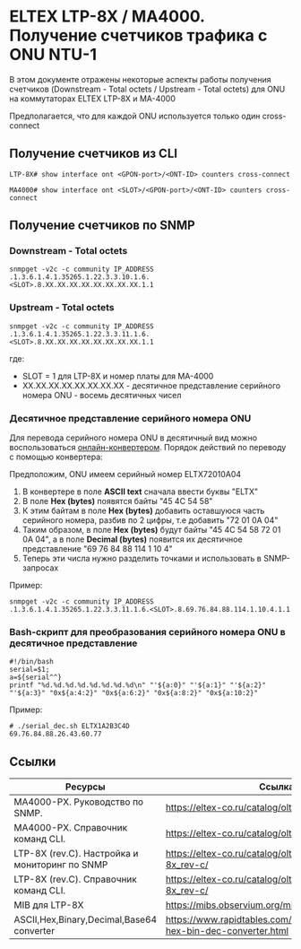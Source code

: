 # ELTEX LTP-8X / MA4000. Получение счетчиков трафика с ONU NTU-1

В этом документе отражены некоторые аспекты работы получения счетчиков (Downstream - Total octets / Upstream - Total octets) для ONU на коммутаторах ELTEX LTP-8X и MA-4000

Предполагается, что для каждой ONU используется только один cross-connect

## Получение счетчиков из CLI
```
LTP-8X# show interface ont <GPON-port>/<ONT-ID> counters cross-connect
```
```
MA4000# show interface ont <SLOT>/<GPON-port>/<ONT-ID> counters cross-connect
```


## Получение счетчиков по SNMP

### Downstream - Total octets
```
snmpget -v2c -c community IP_ADDRESS .1.3.6.1.4.1.35265.1.22.3.3.10.1.6.<SLOT>.8.XX.XX.XX.XX.XX.XX.XX.XX.1.1
```
### Upstream - Total octets
```
snmpget -v2c -c community IP_ADDRESS .1.3.6.1.4.1.35265.1.22.3.3.11.1.6.<SLOT>.8.XX.XX.XX.XX.XX.XX.XX.XX.1.1
```

где:
* SLOT = 1 для LTP-8X и номер платы для MA-4000
* XX.XX.XX.XX.XX.XX.XX.XX - десятичное представление серийного номера ONU - восемь десятичных чисел

### Десятичное представление серийного номера ONU
Для перевода серийного номера ONU в десятичный вид можно воспользоваться [онлайн-конвертером](https://www.rapidtables.com/convert/number/ascii-hex-bin-dec-converter.html).
Порядок действий по переводу с помощью конвертера:

Предположим, ONU имеем серийный номер ELTX72010A04
1) В конвертере в поле __ASCII text__ сначала ввести буквы "ELTX"
2) В поле __Hex (bytes)__ появятся байты "45 4C 54 58"
3) К этим байтам в поле __Hex (bytes)__ добавить оставшуюся часть серийного номера, разбив по 2 цифры, т.е добавить "72 01 0A 04"
4) Таким образом, в поле __Hex (bytes)__ будут байты "45 4C 54 58 72 01 0A 04", а в поле __Decimal (bytes)__ появится их десятичное представление "69 76 84 88 114 1 10 4"
5) Теперь эти числа нужно разделить точками и использовать в SNMP-запросах

Пример:
```
snmpget -v2c -c community IP_ADDRESS .1.3.6.1.4.1.35265.1.22.3.3.11.1.6.<SLOT>.8.69.76.84.88.114.1.10.4.1.1
```
### Bash-скрипт для преобразования серийного номера ONU в десятичное представление
```
#!/bin/bash
serial=$1; 
a=${serial^^}
printf "%d.%d.%d.%d.%d.%d.%d.%d\n" "'${a:0}" "'${a:1}" "'${a:2}" "'${a:3}" "0x${a:4:2}" "0x${a:6:2}" "0x${a:8:2}" "0x${a:10:2}"
```
Пример:
```
# ./serial_dec.sh ELTX1A2B3C4D
69.76.84.88.26.43.60.77
```


## Ссылки

| Ресурсы | Ссылка |
| ------ | ------ |
| МА4000-РХ. Руководство по SNMP. | https://eltex-co.ru/catalog/olt-gpon/ma4000-px/ |
| MA4000-PX. Справочник команд CLI.| https://eltex-co.ru/catalog/olt-gpon/ma4000-px/ |
| LTP-8X (rev.C). Настройка и мониторинг по SNMP | https://eltex-co.ru/catalog/olt-gpon/olt_ltp-8x_rev-c/ |
| LTP-8X (rev.C). Справочник команд CLI. | https://eltex-co.ru/catalog/olt-gpon/olt_ltp-8x_rev-c/ |
| MIB для LTP-8X | https://mibs.observium.org/mib/ELTEX-LTP8X/# |
| ASCII,Hex,Binary,Decimal,Base64 converter | https://www.rapidtables.com/convert/number/ascii-hex-bin-dec-converter.html |

